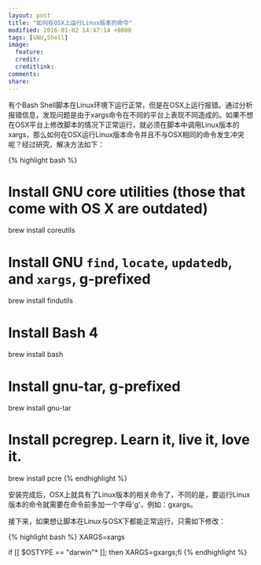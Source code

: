 ```yaml
---
layout: post
title: "如何在OSX上运行Linux版本的命令"
modified: 2016-01-02 14:47:14 +0800
tags: [GNU,Shell]
image:
  feature: 
  credit: 
  creditlink: 
comments: 
share: 
---
```

有个Bash Shell脚本在Linux环境下运行正常，但是在OSX上运行报错。通过分析报错信息，发现问题是由于xargs命令在不同的平台上表现不同造成的。如果不想在OSX平台上修改脚本的情况下正常运行，就必须在脚本中调用Linux版本的xargs，那么如何在OSX运行Linux版本命令并且不与OSX相同的命令发生冲宊呢？经过研究，解决方法如下：

{% highlight bash %}
# Install GNU core utilities (those that come with OS X are outdated)
brew install coreutils

# Install GNU `find`, `locate`, `updatedb`, and `xargs`, g-prefixed
brew install findutils

# Install Bash 4
brew install bash

# Install gnu-tar, g-prefixed
brew install gnu-tar

# Install pcregrep. Learn it, live it, love it.
brew install pcre
{% endhighlight %}

安装完成后，OSX上就具有了Linux版本的相关命令了，不同的是，要运行Linux版本的命令就需要在命令前多加一个字母'g'，例如：gxargs。

接下来，如果想让脚本在Linux与OSX下都能正常运行，只需如下修改：

{% highlight bash %}
XARGS=xargs

if [[ $OSTYPE == "darwin"* ]]; then XARGS=gxargs;fi
{% endhighlight %}
